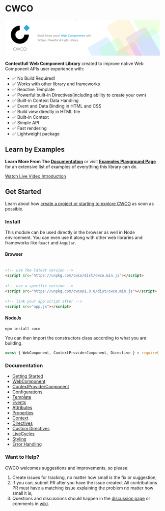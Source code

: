 # CWCO

![CWCO Banner](https://github.com/beforesemicolon/cwco/blob/master/docs/Git-Banner.jpg)

**Contextfull Web Component Library** created to improve native Web Component APIs user experience with:
- ✅ No Build Required!
- ✅ Works with other library and frameworks
- ✅ Reactive Template
- ✅ Powerful built-in Directives(including ability to create your own)
- ✅ Built-in Context Data Handling
- ✅ Event and Data Binding in HTML and CSS
- ✅ Build view directly in HTML file
- ✅ Built-in Context
- ✅ Simple API
- ✅ Fast rendering
- ✅ Lightweight package

## Learn by Examples

**Learn More From The [Documentation](https://github.com/beforesemicolon/cwco/blob/master/docs/getting-started.md)** or 
visit **[Examples Playground Page](https://beforesemicolon.github.io/cwco/?example=create-component.html&theme=neo&file=app.js)** for
an extensive list of examples of everything this library can do.

[Watch Live Video Introduction](https://www.youtube.com/watch?v=yv3BeEssw9E)

## Get Started
Learn about how [create a project or starting to explore CWCO](https://github.com/beforesemicolon/cwco/blob/master/docs/getting-started.md)
as soon as possible.

### Install

This module can be used directly in the browser as well in Node environment. You can even use it along with other
web libraries and frameworks like `React` and `Angular`.

#### Browser
```html 

<!-- use the latest version -->
<script src="https://unpkg.com/cwco/dist/cwco.min.js"></script>

<!-- use a specific version -->
<script src="https://unpkg.com/cwco@1.0.0/dist/cwco.min.js"></script>

<!-- link your app script after -->
<script src="app.js"></script>
```

#### NodeJs

```
npm install cwco
```

You can then import the constructors class according to what you are building.

```js
const { WebComponent, ContextProviderComponent, Directive } = require('cwco');
```

### Documentation

- [Getting Started](https://github.com/beforesemicolon/cwco/blob/master/docs/getting-started.md)
- [WebComponent](https://github.com/beforesemicolon/cwco/blob/master/docs/WebComponent.md)
- [ContextProviderComponent](https://github.com/beforesemicolon/cwco/blob/master/docs/ContextProviderComponent.md)
- [Configurations](https://github.com/beforesemicolon/cwco/blob/master/docs/configurations.md)
- [Template](https://github.com/beforesemicolon/cwco/blob/master/docs/template.md)
- [Events](https://github.com/beforesemicolon/cwco/blob/master/docs/events.md)
- [Attributes](https://github.com/beforesemicolon/cwco/blob/master/docs/attributes.md)
- [Properties](https://github.com/beforesemicolon/cwco/blob/master/docs/properties.md)
- [Context](https://github.com/beforesemicolon/cwco/blob/master/docs/context.md)
- [Directives](https://github.com/beforesemicolon/cwco/blob/master/docs/directives.md)
- [Custom Directives](https://github.com/beforesemicolon/cwco/blob/master/docs/custom-directives.md)
- [LiveCycles](https://github.com/beforesemicolon/cwco/blob/master/docs/livecycles.md)
- [Styling](https://github.com/beforesemicolon/cwco/blob/master/docs/stylesheet.md)
- [Error Handling](https://github.com/beforesemicolon/cwco/blob/master/docs/errors.md)

### Want to Help?

CWCO welcomes suggestions and improvements, so please:
1. Create issues for tracking, no matter how small is the fix or suggestion;
2. If you can, submit PR after you have the issue created. All contributions PR must have a matching issue explaining the problem no matter how small it is;
3. Questions and discussions should happen in the [discussion page](https://github.com/beforesemicolon/cwco/discussions) or comments in [wiki](https://github.com/beforesemicolon/cwco/wiki).




